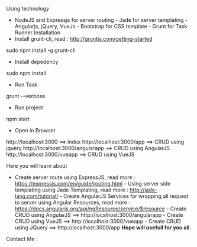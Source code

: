 Using technology
- NodeJS and Expressjs for server routing - Jade for server templating - Angularjs, jQuery, VueJs - Bootstrap for CSS template - Grunt for Task Runner
Installation
- Install grunt-cli, read : http://gruntjs.com/getting-started

sudo npm install -g grunt-cli

- Install depedency

sudo npm install

- Run Task

grunt --verbose

- Run project

npm start

- Open in Browser

http://localhost:3000 ==> index
http://localhost:3000/app ==> CRUD using jquery
http://localhost:3000/angularapp ==> CRUD using AngularJS
http://localhost:3000/vueapp ==> CRUD using VueJS


Here you will learn about
- Create server route using ExpressJS, read more : https://expressjs.com/en/guide/routing.html - Using server side templating using Jade Templating, read more : http://jade-lang.com/tutorial/ - Create AngularJS Services for wrapping all request to server using Angular Resources, read more : https://docs.angularjs.org/api/ngResource/service/$resource - Create CRUD using AngularJS ==> http://localhost:3000/angularapp - Create CRUD using VueJS ==> http://localhost:3000/vueapp - Create CRUD using JQuery ==> http://localhost:3000/app
**Hope will usefull for you all.**

Contact Me :
